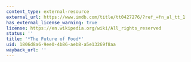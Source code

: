 ```yaml
---
content_type: external-resource
external_url: https://www.imdb.com/title/tt0427276/?ref_=fn_al_tt_1
has_external_license_warning: true
license: https://en.wikipedia.org/wiki/All_rights_reserved
status: ''
title: '*The Future of Food*'
uid: 1806d8a6-9ee0-4b86-aeb8-a5e13269f8aa
wayback_url: ''
---
```

